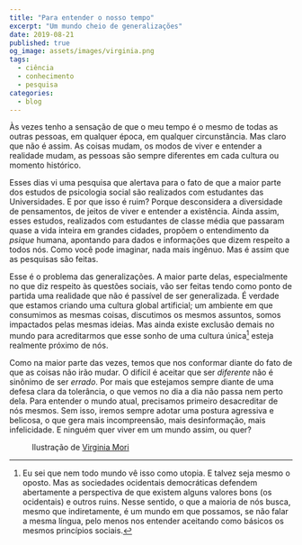 ```yaml
---
title: "Para entender o nosso tempo"
excerpt: "Um mundo cheio de generalizações"
date: 2019-08-21
published: true
og_image: assets/images/virginia.png
tags: 
  - ciência
  - conhecimento
  - pesquisa
categories:
  - blog
---
```

Às vezes tenho a sensação de que o meu tempo é o mesmo de todas as outras pessoas, em qualquer época, em qualquer circunstância. Mas claro que não é assim. As coisas mudam, os modos de viver e entender a realidade mudam, as pessoas são sempre diferentes em cada cultura ou momento histórico.

Esses dias vi uma pesquisa que alertava para o fato de que a maior parte dos estudos de psicologia social são realizados com estudantes das Universidades. E por que isso é ruim? Porque desconsidera a diversidade de pensamentos, de jeitos de viver e entender a existência. Ainda assim, esses estudos, realizados com estudantes de classe média que passaram quase a vida inteira em grandes cidades, propõem o entendimento da *psique* humana, apontando para dados e informações que dizem respeito a todos nós. Como você pode imaginar, nada mais ingênuo. Mas é assim que as pesquisas são feitas. 

Esse é o problema das generalizações. A maior parte delas, especialmente no que diz respeito às questões sociais, vão ser feitas tendo como ponto de partida uma realidade que não é passível de ser generalizada. É verdade que estamos criando uma cultura global artificial; um ambiente em que consumimos as mesmas coisas, discutimos os mesmos assuntos, somos impactados pelas mesmas ideias. Mas ainda existe exclusão demais no mundo para acreditarmos que esse sonho de uma cultura única[^1] esteja realmente próximo de nós.

Como na maior parte das vezes, temos que nos conformar diante do fato de que as coisas não irão mudar. O difícil é aceitar que ser *diferente* não é sinônimo de ser *errado*. Por mais que estejamos sempre diante de uma defesa clara da tolerância, o que vemos no dia a dia não passa nem perto dela. Para entender o mundo atual, precisamos primeiro desacreditar de nós mesmos. Sem isso, iremos sempre adotar uma postura agressiva e belicosa, o que gera mais incompreensão, mais desinformação, mais infelicidade. E ninguém quer viver em um mundo assim, ou quer?

[^1]: Eu sei que nem todo mundo vê isso como utopia. E talvez seja mesmo o oposto. Mas as sociedades ocidentais democráticas defendem abertamente a perspectiva de que existem alguns valores bons (os ocidentais) e outros ruins. Nesse sentido, o que a maioria de nós busca, mesmo que indiretamente, é um mundo em que possamos, se não falar a mesma língua, pelo menos nos entender aceitando como básicos os mesmos princípios sociais.

<figure style="" class="align-center">
  <img src="{{ site.url }}{{ site.baseurl }}/assets/images/virginia.png" alt="">
  <figcaption>Ilustração de <a href="https://virginiamori.tumblr.com/post/185884649853/find-my-new-fine-art-prints-collection-online">Virginia Mori</a></figcaption>
</figure>
